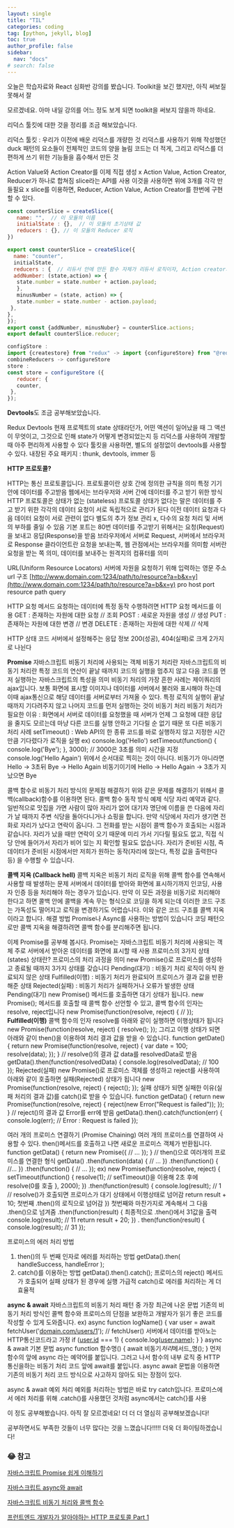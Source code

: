 ```yaml
---
layout: single
title: "TIL"
categories: coding
tag: [python, jekyll, blog]
toc: true
author_profile: false
sidebar:
  nav: "docs"
# search: false
---
```


오늘은 학습자료와 React 심화반 강의를 봤습니다. Toolkit을 보긴 했지만, 아직 써보질 못해서 잘

모르겠네요. 아마 내일 강의를 어느 정도 보게 되면 toolkit을 써보지 않을까 하네요.

리덕스 툴킷에 대한 것을 정리를 조금 해보았습니다.

리덕스 툴킷 : 우리가 이전에 배운 리덕스를 개량한 것
리덕스를 사용하기 위해 작성했던 duck 패턴의 요소들이 전체적인 코드의 양을 늘림
코드는 더 적게, 그리고 리덕스를 더 편하게 쓰기 위한 기능들을 흡수해서 만든 것

Action Value와 Action Creator를 이제 직접 생성 x
Action Value, Action Creator, Reducer가 하나로 합쳐짐
slice라는 API를 사용 이것을 사용하면 위에 3개를 각각 만들필요 x
slice를 이용하면, Reducer, Action Value, Action Creator를 한번에 구현할 수 있다.

```jsx
const counterSlice = createSlice({
   name: "",  // 이 모듈의 이름
   initialState : {},  // 이 모듈의 초기상태 값
   reducers : {}, // 이 모듈의 Reducer 로직
})

export const counterSlice = createSlice({
  name: "counter",
  initialState,
  reducers : {  // 리듀서 안에 만든 함수 자체가 리듀서 로직이자, Action creator가 된다
  addNumber: (state,action) => {
   state.number = state.number + action.payload;
   },
   minusNumber = (state, action) => {
   state.number = state.number - action.payload;
 },
},
});
export const {addNumber, minusNuber} = counterSlice.actions;
export default counterSlice.reducer;

configStore :
import {createstore} from "redux" -> import {configureStore} from "@reduxjs/toolkit"
combineReducers -> configureStore
store :
const store = configureStore ({
   reducer: {
   counter,
 },
});
```

**Devtools**도 조금 공부해보았습니다.

Redux Devtools
현재 프로젝트의 state 상태라던가, 어떤 액션이 일어났을 때 그 액션이 무엇이고,
그것으로 인해 state가 어떻게 변경되었는지 등 리덕스를 사용하여 개발할 때
아주 편리하게 사용할 수 있다
툴킷을 사용하면, 별도의 설정없이 devtools를 사용할 수 있다.
내장된 주요 패키지 : thunk, devtools, immer 등

**HTTP 프로토콜?**

HTTP는 통신 프로토콜입니다.
프로토콜이란 상호 간에 정의한 규칙을 의미 특정 기기 안에 데이터를 주고받음
웹에서는 브라우저와 서버 간에 데이터를 주고 받기 위한 방식
HTTP 프로토콜은 상태가 없는 (stateless) 프로토콜
상태가 없다는 말은 데이터를 주고 받기 위한 각각의 데이터 요청이 서로 독립적으로 관리가 된다
이전 데이터 요청과 다음 데이터 요청이 서로 관련이 없다
별도의 추가 정보 관리 x, 다수의 요청 처리 및 서버의 부하를 줄일 수 있음
기본 포트는 80번
데이터를 주고받기 위해서는 요청(Request)을 보내고 응답(Response)을 받음
브라우저에서 서버로 Request, 서버에서 브라우저로 Response
클라이언트란 요청을 보내는쪽, 웹 관점에서는 브라우저를 의미함
서버란 요청을 받는 쪽 의미, 데이터를 보내주는 원격지의 컴퓨터를 의미

URL(Uniform Resource Locators)
서버에 자원을 요청하기 위해 입력하는 영문 주소
url 구조
[http://www.domain.com:1234/path/to/resource?a=b&x=y](http://www.domain.com:1234/path/to/resource?a=b&x=y)
pro host port resource path query

HTTP 요청 메서드
요청하는 데이터에 특정 동작 수행하려면 HTTP 요청 메서드를 이용
GET : 존재하는 자원에 대한 요청 // 조회
POST : 새로운 자원을 생성 // 생성
PUT : 존재하는 자원에 대한 변경 // 변경
DELETE : 존재하는 자원에 대한 삭제 // 삭제

HTTP 상태 코드
서버에서 설정해주는 응답 정보
200(성공), 404(실패)로 크게 2가지로 나뉜다

**Promise**
자바스크립트 비동기 처리에 사용되는 객체
비동기 처리란
자바스크립트의 비동기 처리란 특정 코드의 연산이 끝날 때까지 코드의 실행을 멈추지 않고
다음 코드를 먼저 실행하는 자바스크립트의 특성을 의미
비동기 처리의 가장 흔한 사례는 제이쿼리의 ajax입니다.
보통 화면에 표시할 이미지나 데이터를 서버에서 불러와 표시해야 하는데
이때 ajax통신으로 해당 데이터를 서버로부터 가져올 수 있다.
특정 로직의 실행이 끝날 때까지 기다려주지 않고 나머지 코드를 먼저 실행하는 것이 비동기 처리
비동기 처리가 필요한 이유 : 화면에서 서버로 데이터를 요청했을 때 서버가 언제 그 요청에 대한
응답을 줄지도 모르는데 마냥 다른 코드를 실행 안하고 기다릴 순 없기 때문
또 다른 비동기 처리 사례
setTimeout() : Web API의 한 종류
코드를 바로 실행하지 않고 지정한 시간만큼 기다렸다가 로직을 실행
ex)
console.log('Hello')
setTimeout(function() {
console.log('Bye');
}, 3000); // 3000은 3초를 의미 시간을 지정
console.log('Hello Again')
위에서 순서대로 찍히는 것이 아니다.
비동기가 아니라면 Hello -> 3초뒤 Bye -> Hello Again
비동기이기에 Hello -> Hello Again -> 3초가 지났으면 Bye

콜백 함수로 비동기 처리 방식의 문제점 해결하기
위와 같은 문제를 해결하기 위해서 콜백(callback)함수를 이용하면 된다.
콜백 함수 동작 방식 예제
식당 자리 예약과 같다.
일반적으로 맛집을 가면 사람이 많아 자리가 없어 대기자 명단에 이름을 쓴 다음에
자리가 날 때까지 주변 식당을 돌아다니거나 쇼핑을 합니다.
만약 식당에서 자리가 생기면 전화로 자리가 났다고 연락이 옵니다.
그 전화를 받는 시점이 콜백 함수가 호출되는 시점과 같습니다.
자리가 났을 때만 연락이 오기 때문에 미리 가서 기다릴 필요도 없고, 직접 식당 안에 들어가서
자리가 비어 있는 지 확인할 필요도 없습니다. 자리가 준비된 시점, 즉 데이터가 준비된
시점에서만 저희가 원하는 동작(자리에 앉는다, 특정 값을 출력한다 등) 을 수행할 수 있습니다.

**콜백 지옥 (Callback hell)**
콜백 지옥은 비동기 처리 로직을 위해 콜백 함수를 연속해서 사용할 때 발생하는 문제
서버에서 데이터를 받아와 화면에 표시하기까지 인코딩, 사용자 인증 등을 처리해야 하는 경우가 있습니다.
만약 이 모든 과정을 비동기로 처리해야 한다고 하면 콜백 안에 콜백을 계속 무는 형식으로
코딩을 하게 되는데 이러한 코드 구조는 가독성도 떨어지고 로직을 변경하기도 어렵습니다.
이와 같은 코드 구조를 콜백 지옥이라고 합니다.
해결 방법
Promise나 Async를 사용하는 방법이 있습니다
코딩 패턴으로만 콜백 지옥을 해결하려면 콜백 함수를 분리해주면 됩니다.

이제 Promise를 공부해 봅시다.
Promise는 자바스크립트 비동기 처리에 사용되는 객체
주로 서버에서 받아온 데이터를 화면에 표시할 때 사용
프로미스의 3가지 상태(states)
상태란? 프로미스의 처리 과정을 의미 new Promise()로 프로미스를 생성하고 종료될 때까지
3가지 상태를 갖습니다
Pending(대기) : 비동기 처리 로직이 아직 완료되지 않은 상태
Fulfilled(이행) : 비동기 처리가 완료되어 프로미스가 결과 값을 반환해준 상태
Rejected(실패) : 비동기 처리가 실패하거나 오류가 발생한 상태
Pending(대기)
new Promise() 메서드를 호출하면 대기 상태가 됩니다.
new Promise();
메서드를 호출할 때 콜백 함수 선언할 수 있고, 콜백 함수의 인자는 resolve, reject입니다
new Promise(function(resolve, reject) {
//
});
**Fulfilled(이행)**
콜백 함수의 인자 resolve를 아래와 같이 실행하면 이행상태가 됩니다
new Promise(function(resolve, reject) {
resolve();
});
그리고 이행 상태가 되면 아래와 같이 then()을 이용하여 처리 결과 값을 받을 수 있습니다.
function getDate() {
return new Promise(function(resolve, reject) {
var date = 100;
resolve(data);
});
} // resolve()의 결과 값 data를 resolvedData로 받음
getData().then(function(resolvedData) {
console.log(resolvedData); // 100
});
Rejected(실패)
new Promise()로 프로미스 객체를 생성하고 reject를 사용하여 아래와 같이 호출하면
실패(Rejected) 상태가 됩니다
new Promise(function(resolve, reject) {
reject();
});
실패 상태가 되면 실패한 이유(실패 처리의 결과 값)를 catch()로 받을 수 있습니다.
function getData() {
return new Promise(function(resolve, reject) {
reject(new Error("Request is failed"));
});
}
// reject()의 결과 값 Error를 err에 받음
getData().then().catch(function(err) {
console.log(err); // Error : Request is failed
});

여러 개의 프로미스 연결하기 (Promise Chaining)
여러 개의 프로미스를 연결하여 사용할 수 있다.
then()메서드를 호출하고 나면 새로운 프로미스 객체가 반환됩니다.
function getData() {
return new Promise({
// ...
});
}
// then()으로 여러개의 프로미스를 연결한 형식
getData()
.then(function(data) {
// ...
})
.then(function() {
//...
})
.then(function() {
// ...
});
ex)
new Promise(function(resolve, reject) {
setTimeout(function() {
resolve(1); // setTimeout()을 이용해 2초 후에 resolve(0를 호출
}, 2000);
})
.then(function(result) {
console.log(result); // 1 // resolve()가 호출되면 프로미스가 대기 상태에서 이행상태로 넘어감
return result + 10; 첫번째 .then()의 로직으로 넘어감
}) 첫번째와 마찬가지로 계속해서 그 다음 .then()으로 넘겨줌
.then(function(result) { 최종적으로 .then()에서 31값을 출력
console.log(result); // 11
return result + 20;
})
. then(function(result) {
console.log(result); // 31
});

프로미스의 에러 처리 방법

1. then()의 두 번째 인자로 에러를 처리하는 방법
   getData().then(
   handleSuccess,
   handleError
   );
2. catch()를 이용하는 방법
   getData().then().catch();
   프로미스의 reject() 메서드가 호출되어 실패 상태가 된 경우에 실행
   가급적 catch()로 에러를 처리하는 게 더 효율적

**async & await**
자바스크립트의 비동기 처리 패턴 중 가장 최근에 나온 문법
기존의 비동기 처리 방식인 콜백 함수와 프로미스의 단점을 보완하고 개발자가 읽기
좋은 코드를 작성할 수 있게 도와줍니다.
ex)
async function logName() {
var user = await fetchUser('[domain.com/users/1](http://domain.com/users/1)'); // fetchUser() 서버에서 데이터를 받아노는 HTTP통신코드라고 가정
if ([user.id](http://user.id/) === 1) {
console.log([user.name](http://user.name/));
}
}
async & await 기본 문법
async function 함수명() {
await 비동기*처리*메서드\_명();
}
먼저 함수의 앞에 async 라는 예약어를 붙입니다. 그러고 나서 함수의 내부 로직 중
HTTP 통신을하는 비동기 처리 코드 앞에 await를 붙입니다.
async await 문법을 이용하면 기존의 비동기 처리 코드 방식으로 사고하지 않아도 되는 장점이 있다.

async & await 예외 처리
예외를 처리하는 방법은 바로 try catch입니다.
프로미스에서 에러 처리를 위해 .catch()를 사용했던 것처럼 async에서는 catch{}를 사용

이 정도 공부해봤습니다. 아직 잘 모르겠네요! 더 더 더 열심히 공부해보겠습니다!

공부하면서도 부족한 것들이 너무 많다는 것을 느꼈습니다!!!!! 더욱 더 화이팅하겠습니다!

### 😂 참고

[자바스크립트 Promise 쉽게 이해하기](https://joshua1988.github.io/web-development/javascript/promise-for-beginners/)

[자바스크립트 async와 await](https://joshua1988.github.io/web-development/javascript/js-async-await/)

[자바스크립트 비동기 처리와 콜백 함수](https://joshua1988.github.io/web-development/javascript/javascript-asynchronous-operation/)

[프런트엔드 개발자가 알아야하는 HTTP 프로토콜 Part 1](https://joshua1988.github.io/web-development/http-part1/)
